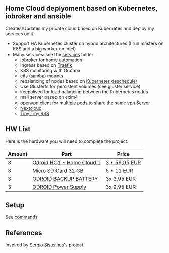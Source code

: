 ## Home Cloud deplyoment based on Kubernetes, iobroker and ansible

Creates/Updates my private cloud based on Kubernetes and deploy my services on it.

- Support HA Kubernetes cluster on hybrid architectures (I run masters on K8S and a big worker on Intel)
- Many services: see the [services](services) folder
  - [Iobroker](https://github.com/ioBroker/ioBroker) for home automation
  - Ingress based on [Traefik](https://traefik.io/)
  - K8S monitoring with Grafana
  - cifs (samba) mounts
  - rebalancing of nodes based on [Kubernetes descheduler](https://github.com/kubernetes-incubator/descheduler)
  - Use Glusterfs for persistent volumes (see gluster service)
  - keepalived for load balancing between the Kubernetes nodes
  - mail server based on exim4
  - openvpn client for multiple pods to share the same vpn Server
  - [Nextcloud](https://nextcloud.com/)
  - [Tiny Tiny RSS](https://tt-rss.org/)

## HW List

Here is the hardware you will need to complete the project:

| Amount | Part | Price |
| ------ | ---- | ----- |
| 3 | [Odroid HC1 - Home Cloud 1](http://www.hardkernel.com/main/products/prdt_info.php?g_code=G150229074080) | [3 * 59,95 EUR](https://www.pollin.de/p/odroid-hc1-einplatinen-computer-fuer-nas-und-cluster-anwendungen-810766) |
| 3 | [Micro SD Card 32 GB](http://amzn.eu/5IMqzRx) | 5 * 11 EUR |
| 3 | [ODROID BACKUP BATTERY](https://www.pollin.de/p/odroid-backup-battery-810319) | 3x 3,95 EUR |
| 3 | [ODROID Power Supply](https://www.pollin.de/p/steckernetzteil-xing-yuan-xy-0504000-e-5-v-4-a-351773) | 3x 9,95 EUR |


## Setup

See [commands](commands.md)


## References

Inspired by [Sergio Sisternes](https://github.com/sesispla/kubernetes-raspberry-pi)'s project.
